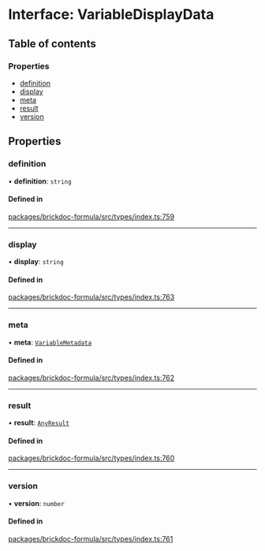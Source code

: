 # Interface: VariableDisplayData

## Table of contents

### Properties

- [definition](VariableDisplayData.md#definition)
- [display](VariableDisplayData.md#display)
- [meta](VariableDisplayData.md#meta)
- [result](VariableDisplayData.md#result)
- [version](VariableDisplayData.md#version)

## Properties

### <a id="definition" name="definition"></a> definition

• **definition**: `string`

#### Defined in

[packages/brickdoc-formula/src/types/index.ts:759](https://github.com/brickdoc/brickdoc/blob/main/packages/brickdoc-formula/src/types/index.ts#L759)

___

### <a id="display" name="display"></a> display

• **display**: `string`

#### Defined in

[packages/brickdoc-formula/src/types/index.ts:763](https://github.com/brickdoc/brickdoc/blob/main/packages/brickdoc-formula/src/types/index.ts#L763)

___

### <a id="meta" name="meta"></a> meta

• **meta**: [`VariableMetadata`](VariableMetadata.md)

#### Defined in

[packages/brickdoc-formula/src/types/index.ts:762](https://github.com/brickdoc/brickdoc/blob/main/packages/brickdoc-formula/src/types/index.ts#L762)

___

### <a id="result" name="result"></a> result

• **result**: [`AnyResult`](../README.md#anyresult)

#### Defined in

[packages/brickdoc-formula/src/types/index.ts:760](https://github.com/brickdoc/brickdoc/blob/main/packages/brickdoc-formula/src/types/index.ts#L760)

___

### <a id="version" name="version"></a> version

• **version**: `number`

#### Defined in

[packages/brickdoc-formula/src/types/index.ts:761](https://github.com/brickdoc/brickdoc/blob/main/packages/brickdoc-formula/src/types/index.ts#L761)
